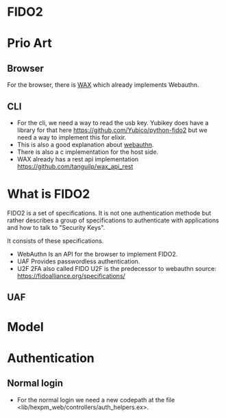 # FIDO2


# Prio Art
## Browser
For the browser, there is [WAX](https://hex.pm/packages/wax_) which already implements Webauthn.
## CLI
* For the cli, we need a way to read the usb key. Yubikey does have a library for that here 
  <https://github.com/Yubico/python-fido2> but we need a way to implement this for elixir.
* This is also a good explanation about [webauthn](https://developers.yubico.com/WebAuthn/).
* There is also a c implementation for the host side.
* WAX already has a rest api implementation <https://github.com/tanguilp/wax_api_rest>

# What is FIDO2
FIDO2 is a set of specifications. It is not one authentication methode but rather describes a group of specifications to authenticate with applications and how to talk to "Security Keys".

It consists of these specifications.

- WebAuthn
Is an API for the browser to implement FIDO2.
- UAF
Provides passwordless authentication.
- U2F
2FA also called FIDO U2F is the predecessor to webauthn
source: https://fidoalliance.org/specifications/


## UAF



# Model


# Authentication

## Normal login
  * For the normal login we need a new codepath at the file <lib/hexpm_web/controllers/auth_helpers.ex>. 
  
  

